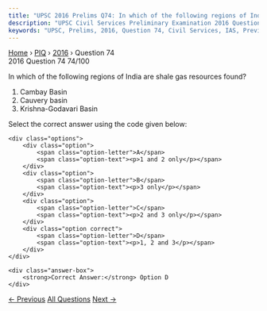 ```yaml
---
title: "UPSC 2016 Prelims Q74: In which of the following regions of India are shale gas res..."
description: "UPSC Civil Services Preliminary Examination 2016 Question 74 with options and answer"
keywords: "UPSC, Prelims, 2016, Question 74, Civil Services, IAS, Previous Year Questions"
---
```


<nav class="breadcrumb">
    <a href="../../">Home</a>
    <span>›</span>
    <a href="../">PIQ</a>
    <span>›</span>
    <a href="./">2016</a>
    <span>›</span>
    <span>Question 74</span>
</nav>

<div class="question-header">
    <div class="question-meta">
        <span class="year-badge">2016</span>
        <span class="question-number">Question 74</span>
        <span class="progress">74/100</span>
    </div>
    <div class="progress-bar">
        <div class="progress-fill" style="width: 74.0%"></div>
    </div>
</div>

<div class="question-content">
    <div class="question-text">
        <p>In which of the following regions of India are shale gas resources found?</p>
<ol>
<li>Cambay Basin</li>
<li>Cauvery basin</li>
<li>Krishna-Godavari Basin</li>
</ol>
<p>Select the correct answer using the code given below:</p>
    </div>
    
    <div class="options">
        <div class="option">
            <span class="option-letter">A</span>
            <span class="option-text"><p>1 and 2 only</p></span>
        </div>
        <div class="option">
            <span class="option-letter">B</span>
            <span class="option-text"><p>3 only</p></span>
        </div>
        <div class="option">
            <span class="option-letter">C</span>
            <span class="option-text"><p>2 and 3 only</p></span>
        </div>
        <div class="option correct">
            <span class="option-letter">D</span>
            <span class="option-text"><p>1, 2 and 3</p></span>
        </div>
    </div>

    <div class="answer-box">
        <strong>Correct Answer:</strong> Option D
    </div>
</div>

<div class="question-nav">
    <a href="../q073-pradhan-mantri-mudra-yojana-is-aimed-at/" class="nav-btn prev">← Previous</a>
    <a href="../" class="nav-btn center">All Questions</a>
    <a href="../q075-global-financial-stability-report-is-prepared-by-t/" class="nav-btn next">Next →</a>
</div>
